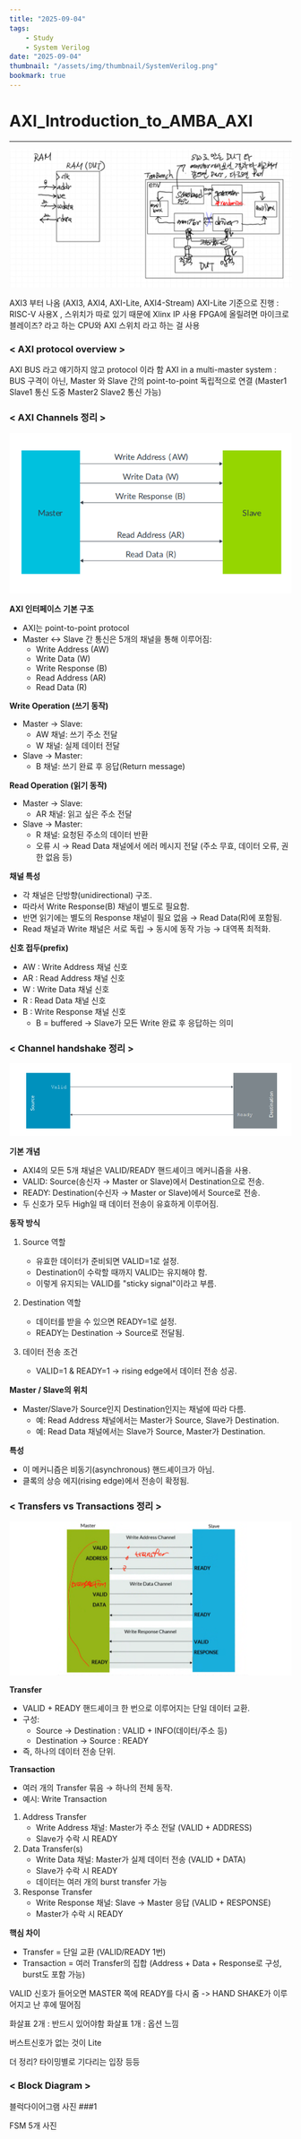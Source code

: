 ```yaml
---
title: "2025-09-04"
tags:
    - Study
    - System Verilog
date: "2025-09-04"
thumbnail: "/assets/img/thumbnail/SystemVerilog.png"
bookmark: true
---
```


# AXI_Introduction_to_AMBA_AXI
---
![alt text](../../assets/img/final/250903/1.png)

AXI3 부터 나옴 (AXI3, AXI4, AXI-Lite, AXI4-Stream)
AXI-Lite 기준으로 진행 : RISC-V 사용X , 스위치가 따로 있기 때문에 Xlinx IP 사용
FPGA에 올릴려면 마이크로 블레이즈? 라고 하는 CPU와 AXI 스위치 라고 하는 걸 사용

### < AXI protocol overview >
AXI BUS 라고 얘기하지 않고 protocol 이라 함
AXI in a multi-master system : BUS 구격이 아닌, Master 와 Slave 간의 point-to-point 독립적으로 연결 (Master1 Slave1 통신 도중 Master2 Slave2 통신 가능)

### < AXI Channels 정리 >
![alt text](../../assets/img/final/250904/2.png)

**AXI 인터페이스 기본 구조**
- AXI는 point-to-point protocol
- Master ↔ Slave 간 통신은 5개의 채널을 통해 이루어짐:
    - Write Address (AW)
    - Write Data (W)
    - Write Response (B)
    - Read Address (AR)
    - Read Data (R)

**Write Operation (쓰기 동작)**
- Master → Slave:
    - AW 채널: 쓰기 주소 전달
    - W 채널: 실제 데이터 전달
- Slave → Master:
    - B 채널: 쓰기 완료 후 응답(Return message)

**Read Operation (읽기 동작)**

- Master → Slave:
    - AR 채널: 읽고 싶은 주소 전달
- Slave → Master:
    - R 채널: 요청된 주소의 데이터 반환
    - 오류 시 → Read Data 채널에서 에러 메시지 전달 (주소 무효, 데이터 오류, 권한 없음 등)

**채널 특성**
- 각 채널은 단방향(unidirectional) 구조.
- 따라서 Write Response(B) 채널이 별도로 필요함.
- 반면 읽기에는 별도의 Response 채널이 필요 없음 → Read Data(R)에 포함됨.
- Read 채널과 Write 채널은 서로 독립 → 동시에 동작 가능 → 대역폭 최적화.

**신호 접두(prefix)**
- AW : Write Address 채널 신호
- AR : Read Address 채널 신호
- W : Write Data 채널 신호
- R : Read Data 채널 신호
- B : Write Response 채널 신호
    - B = buffered → Slave가 모든 Write 완료 후 응답하는 의미

### < Channel handshake 정리 >
![alt text](../../assets/img/final/250904/3.png)

**기본 개념**
- AXI4의 모든 5개 채널은 VALID/READY 핸드셰이크 메커니즘을 사용.
- VALID: Source(송신자 → Master or Slave)에서 Destination으로 전송.
- READY: Destination(수신자 → Master or Slave)에서 Source로 전송.
- 두 신호가 모두 High일 때 데이터 전송이 유효하게 이루어짐.

**동작 방식**
1. Source 역할
    - 유효한 데이터가 준비되면 VALID=1로 설정.
    - Destination이 수락할 때까지 VALID는 유지해야 함.
    - 이렇게 유지되는 VALID를 "sticky signal"이라고 부름.

2. Destination 역할
    - 데이터를 받을 수 있으면 READY=1로 설정.
    - READY는 Destination → Source로 전달됨.

3. 데이터 전송 조건
    - VALID=1 & READY=1 → rising edge에서 데이터 전송 성공.

**Master / Slave의 위치**
- Master/Slave가 Source인지 Destination인지는 채널에 따라 다름.
    - 예: Read Address 채널에서는 Master가 Source, Slave가 Destination.
    - 예: Read Data 채널에서는 Slave가 Source, Master가 Destination.

**특성**
- 이 메커니즘은 비동기(asynchronous) 핸드셰이크가 아님.
- 클록의 상승 에지(rising edge)에서 전송이 확정됨.

### < Transfers vs Transactions 정리 >
![alt text](../../assets/img/final/250904/4.png)

**Transfer**
- VALID + READY 핸드셰이크 한 번으로 이루어지는 단일 데이터 교환.
- 구성:
    - Source → Destination : VALID + INFO(데이터/주소 등)
    - Destination → Source : READY
- 즉, 하나의 데이터 전송 단위.

**Transaction**
- 여러 개의 Transfer 묶음 → 하나의 전체 동작.
- 예시: Write Transaction

1. Address Transfer  
    - Write Address 채널: Master가 주소 전달 (VALID + ADDRESS)  
    - Slave가 수락 시 READY  
2. Data Transfer(s)  
    - Write Data 채널: Master가 실제 데이터 전송 (VALID + DATA)  
    - Slave가 수락 시 READY  
    - 데이터는 여러 개의 burst transfer 가능  
3. Response Transfer  
    - Write Response 채널: Slave → Master 응답 (VALID + RESPONSE)  
    - Master가 수락 시 READY  

**핵심 차이**
- Transfer = 단일 교환 (VALID/READY 1번)
- Transaction = 여러 Transfer의 집합 (Address + Data + Response로 구성, burst도 포함 가능)



VALID 신호가 들어오면 MASTER 쪽에 READY를 다시 줌 -> HAND SHAKE가 이루어지고 난 후에 떨어짐

화살표 2개 : 반드시 있어야함
화살표 1개 : 옵션 느낌

버스트신호가 없는 것이 Lite 

더 정리?
타이밍별로
기다리는 입장 등등

### < Block Diagram >
블럭다이어그램 사진 ###1

FSM 5개 사진